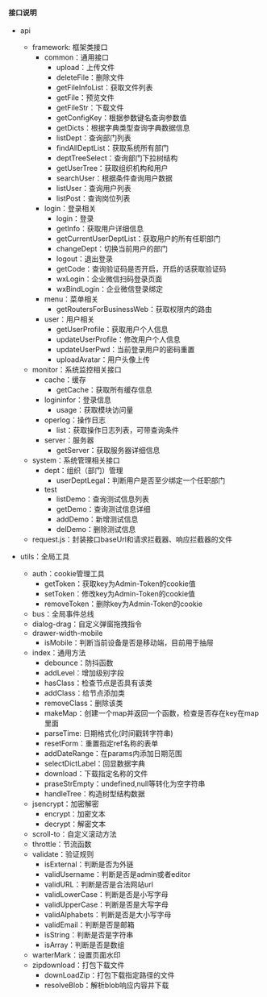 #### 接口说明

* api
  * framework: 框架类接口
    * common：通用接口
      * upload：上传文件
      * deleteFile：删除文件
      * getFileInfoList：获取文件列表
      * getFile：预览文件
      * getFileStr：下载文件
      * getConfigKey：根据参数键名查询参数值
      * getDicts：根据字典类型查询字典数据信息
      * listDept：查询部门列表
      * findAllDeptList：获取系统所有部门
      * deptTreeSelect：查询部门下拉树结构
      * getUserTree：获取组织机构和用户
      * searchUser：根据条件查询用户数据
      * listUser：查询用户列表
      * listPost：查询岗位列表
    * login：登录相关
      * login：登录
      * getInfo：获取用户详细信息
      * getCurrentUserDeptList：获取用户的所有任职部门
      * changeDept：切换当前用户的部门
      * logout：退出登录
      * getCode：查询验证码是否开启，开启的话获取验证码
      * wxLogin：企业微信扫码登录页面
      * wxBindLogin：企业微信登录绑定
    * menu：菜单相关
      * getRoutersForBusinessWeb：获取权限内的路由
    * user：用户相关
      * getUserProfile：获取用户个人信息
      * updateUserProfile：修改用户个人信息
      * updateUserPwd：当前登录用户的密码重置
      * uploadAvatar：用户头像上传
  * monitor：系统监控相关接口
    * cache：缓存
      * getCache：获取所有缓存信息
    * logininfor：登录信息
      * usage：获取模块访问量
    * operlog：操作日志
      * list：获取操作日志列表，可带查询条件
    * server：服务器
      * getServer：获取服务器详细信息
  * system：系统管理相关接口
    * dept：组织（部门）管理
      * userDeptLegal：判断用户是否至少绑定一个任职部门
    * test
      * listDemo：查询测试信息列表
      * getDemo：查询测试信息详细
      * addDemo：新增测试信息
      * delDemo：删除测试信息
  * request.js：封装接口baseUrl和请求拦截器、响应拦截器的文件

* utils：全局工具
  * auth：cookie管理工具
    * getToken：获取key为Admin-Token的cookie值
    * setToken：修改key为Admin-Token的cookie值
    * removeToken：删除key为Admin-Token的cookie
  * bus：全局事件总线
  * dialog-drag：自定义弹窗拖拽指令
  * drawer-width-mobile
    * isMobile：判断当前设备是否是移动端，目前用于抽屉
  * index：通用方法
    * debounce：防抖函数
    * addLevel：增加级别字段
    * hasClass：检查节点是否具有该类
    * addClass：给节点添加类
    * removeClass：删除该类
    * makeMap：创建一个map并返回一个函数，检查是否存在key在map里面
    * parseTime: 日期格式化(时间戳转字符串)
    * resetForm：重置指定ref名称的表单
    * addDateRange：在params内添加日期范围
    * selectDictLabel：回显数据字典
    * download：下载指定名称的文件
    * praseStrEmpty：undefined,null等转化为空字符串
    * handleTree：构造树型结构数据
  * jsencrypt：加密解密
    * encrypt：加密文本
    * decrypt：解密文本
  * scroll-to：自定义滚动方法
  * throttle：节流函数
  * validate：验证规则
    * isExternal：判断是否为外链
    * validUsername：判断是否是admin或者editor
    * validURL：判断是否是合法网站url
    * validLowerCase：判断是否是小写字母
    * validUpperCase：判断是否是大写字母
    * validAlphabets：判断是否是大小写字母
    * validEmail：判断是否是邮箱
    * isString：判断是否是字符串
    * isArray：判断是否是数组
  * warterMark：设置页面水印
  * zipdownload：打包下载文件
    * downLoadZip：打包下载指定路径的文件
    * resolveBlob：解析blob响应内容并下载